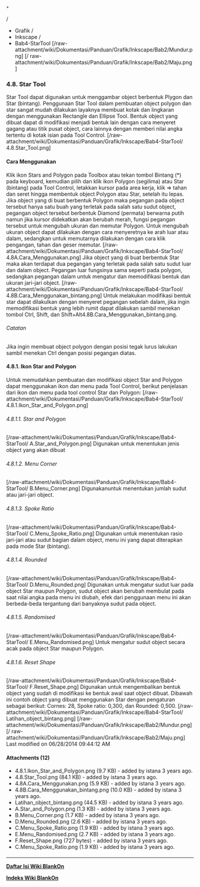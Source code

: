 

    *









  /


  * Grafik  /
  * Inkscape  /
  * Bab4-StarTool
[/raw-attachment/wiki/Dokumentasi/Panduan/Grafik/Inkscape/Bab2/Mundur.png] [/
raw-attachment/wiki/Dokumentasi/Panduan/Grafik/Inkscape/Bab2/Maju.png]
### 4.8. Star Tool
Star Tool dapat digunakan untuk menggambar object berbentuk Plygon dan Star
(bintang). Penggunaan Star Tool dalam pembuatan object polygon dan star sangat
mudah dilakukan layaknya membuat kotak dan lingkaran dengan menggunakan
Rectangle dan Ellipse Tool.
Bentuk object yang dibuat dapat di modifikasi menjadi bentuk lain dengan cara
menyeret gagang atau titik pusat object, cara lainnya dengan memberi nilai
angka tertentu di kotak isian pada Tool Control.
[/raw-attachment/wiki/Dokumentasi/Panduan/Grafik/Inkscape/Bab4-StarTool/
4.8.Star_Tool.png]
#### Cara Menggunakan
Klik ikon Stars and Polygon pada Toolbox atau tekan tombol Bintang (*) pada
keyboard, kemudian pilih dan klik ikon Polygon (segilima) atau Star (bintang)
pada Tool Control, letakkan kursor pada area kerja, klik => tahan dan seret
hingga membentuk object Polygon atau Star, setelah itu lepas.
Jika object yang di buat berbentuk Polygon maka pegangan pada object tersebut
hanya satu buah yang terletak pada salah satu sudut object, pegangan object
tersebut berbentuk Diamond (permata) berwarna putih namun jika kursor
didekatkan akan berubah merah, fungsi pegangan tersebut untuk mengubah ukuran
dan memutar Polygon. Untuk mengubah ukuran object dapat dilakukan dengan cara
menyeretnya ke arah luar atau dalam, sedangkan untuk memutarnya dilakukan
dengan cara klik pengangan, tahan dan geser memutar.
[/raw-attachment/wiki/Dokumentasi/Panduan/Grafik/Inkscape/Bab4-StarTool/
4.8A.Cara_Menggunakan.png]
Jika object yang di buat berbentuk Star maka akan terdapat dua pegangan yang
terletak pada salah satu sudut luar dan dalam object. Pegangan luar fungsinya
sama seperti pada polygon, sedangkan pegangan dalam untuk mengatur dan
memodifikasi bentuk dan ukuran jari-jari object.
[/raw-attachment/wiki/Dokumentasi/Panduan/Grafik/Inkscape/Bab4-StarTool/
4.8B.Cara_Menggunakan_bintang.png]
Untuk melakukan modifikasi bentuk star dapat dilakulkan dengan menyeret
pegangan sebelah dalam, jika ingin memodifikasi bentuk yang lebih rumit dapat
dilakukan sambil menekan tombol Ctrl, Shift, dan
Shift+Alt4.8B.Cara_Menggunakan_bintang.png.
###### Catatan
Jika ingin membuat object polygon dengan posisi tegak lurus lakukan sambil
menekan Ctrl dengan posisi pegangan diatas.
#### 4.8.1. Ikon Star and Polygon
Untuk memudahkan pembuatan dan modifikasi object Star and Polygon dapat
menggunakan ikon dan menu pada Tool Control, berikut penjelasan dari ikon dan
menu pada tool control Star dan Polygon:
[/raw-attachment/wiki/Dokumentasi/Panduan/Grafik/Inkscape/Bab4-StarTool/
4.8.1.Ikon_Star_and_Polygon.png]
###### 4.8.1.1. Star and Polygon
[/raw-attachment/wiki/Dokumentasi/Panduan/Grafik/Inkscape/Bab4-StarTool/
A.Star_and_Polygon.png] Digunakan untuk menentukan jenis object yang akan
dibuat
###### 4.8.1.2. Menu Corner
[/raw-attachment/wiki/Dokumentasi/Panduan/Grafik/Inkscape/Bab4-StarTool/
B.Menu_Corner.png] Digunakanuntuk menentukan jumlah sudut atau jari-jari
object.
###### 4.8.1.3. Spoke Ratio
[/raw-attachment/wiki/Dokumentasi/Panduan/Grafik/Inkscape/Bab4-StarTool/
C.Menu_Spoke_Ratio.png] Digunakan untuk menentukan rasio jari-jari atau sudut
bagian dalam object, menu ini yang dapat diterapkan pada mode Star (bintang).
###### 4.8.1.4. Rounded
[/raw-attachment/wiki/Dokumentasi/Panduan/Grafik/Inkscape/Bab4-StarTool/
D.Menu_Rounded.png] Digunakan untuk mengatur sudut luar pada object Star maupun
Polygon, sudut object akan berubah membulat pada saat nilai angka pada menu ini
diubah, efek dari penggunaan menu ini akan berbeda-beda tergantung dari
banyaknya sudut pada object.
###### 4.8.1.5. Randomised
[/raw-attachment/wiki/Dokumentasi/Panduan/Grafik/Inkscape/Bab4-StarTool/
E.Menu_Randomised.png] Untuk mengatur sudut object secara acak pada object Star
maupun Polygon.
###### 4.8.1.6. Reset Shape
[/raw-attachment/wiki/Dokumentasi/Panduan/Grafik/Inkscape/Bab4-StarTool/
F.Reset_Shape.png] Digunakan untuk mengembalikan bentuk object yang sudah di
modifikasi ke bentuk awal saat object dibuat.
Dibawah ini contoh object yang dibuat menggunakan Star dengan pengaturan
sebagai berikut: Cornes: 28, Spoke ratio: 0,300, dan Rounded: 0,500.
[/raw-attachment/wiki/Dokumentasi/Panduan/Grafik/Inkscape/Bab4-StarTool/
Latihan_object_bintang.png]
[/raw-attachment/wiki/Dokumentasi/Panduan/Grafik/Inkscape/Bab2/Mundur.png] [/
raw-attachment/wiki/Dokumentasi/Panduan/Grafik/Inkscape/Bab2/Maju.png]
Last modified on 06/28/2014 09:44:12 AM
#### Attachments (12)
  * 4.8.1.Ikon_Star_and_Polygon.png​ (9.7 KB) - added by istana 3 years ago.
  * 4.8.Star_Tool.png​ (84.1 KB) - added by istana 3 years ago.
  * 4.8A.Cara_Menggunakan.png​ (5.9 KB) - added by istana 3 years ago.
  * 4.8B.Cara_Menggunakan_bintang.png​ (10.0 KB) - added by istana 3 years
      ago.
  * Latihan_object_bintang.png​ (44.5 KB) - added by istana 3 years ago.
  * A.Star_and_Polygon.png​ (1.3 KB) - added by istana 3 years ago.
  * B.Menu_Corner.png​ (1.7 KB) - added by istana 3 years ago.
  * D.Menu_Rounded.png​ (2.6 KB) - added by istana 3 years ago.
  * C.Menu_Spoke_Ratio.png​ (1.9 KB) - added by istana 3 years ago.
  * E.Menu_Randomised.png​ (2.7 KB) - added by istana 3 years ago.
  * F.Reset_Shape.png​ (727 bytes) - added by istana 3 years ago.
  * C.Menu_Spoke_Ratio.png​ (1.9 KB) - added by istana 3 years ago.
#### 
    
 
 
 
 
 
---
[**Daftar Isi Wiki BlankOn**](/DaftarIsi/README.md)
 
[**Indeks Wiki BlankOn**](/Indeks.md)
